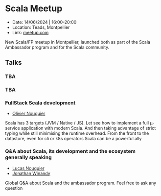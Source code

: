 # Scala Meetup

- Date: 14/06/2024 | 16:00-20:00
- Location: Teads, Montpellier
- Link: [meetup.com](https://www.meetup.com/lambdaplage/events/301018120)

New Scala/FP meetup in Montpellier, launched both as part of the Scala Ambassador program and for the Scala community.

## Talks

### TBA

### TBA

### FullStack Scala development

- [Olivier Nouguier](https://www.linkedin.com/in/olivier-nouguier)

Scala has 3 targets (JVM / Native / JS). Let see how to implement a full µ-service application with modern Scala. And then taking advantage of strict typing while still minimising the runtime overhead. From the front to the datastore, even for cli or k8s operators Scala can be a powerful ally

### Q&A about Scala, its development and the ecosystem generally speaking

- [Lucas Nouguier](https://www.linkedin.com/in/lucas-nouguier)
- [Jonathan Winandy](https://www.linkedin.com/in/jwinandy)

Global Q&A about Scala and the ambassador program. Feel free to ask any question
